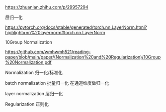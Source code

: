 https://zhuanlan.zhihu.com/p/29957294

层归一化

https://pytorch.org/docs/stable/generated/torch.nn.LayerNorm.html?highlight=nn%20layernorm#torch.nn.LayerNorm

10Group Normalization

https://github.com/wmhwmh521/reading-paper/blob/main/paper/(Normalization%20and%20Regularization)/10Group%20Normalization.pdf

Normalization
归一化/标准化

batch normalization
批量归一化 在通道维度做归一化

layer normalization
层归一化

Regularization
正则化
